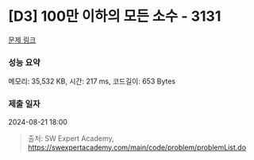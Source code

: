 # [D3] 100만 이하의 모든 소수 - 3131 

[문제 링크](https://swexpertacademy.com/main/code/problem/problemDetail.do?contestProbId=AV_6mRsasV8DFAWS) 

### 성능 요약

메모리: 35,532 KB, 시간: 217 ms, 코드길이: 653 Bytes

### 제출 일자

2024-08-21 18:00



> 출처: SW Expert Academy, https://swexpertacademy.com/main/code/problem/problemList.do
